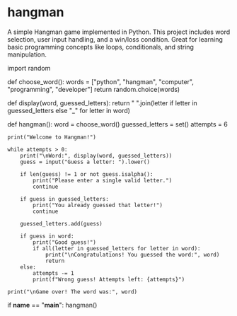 # hangman
A simple Hangman game implemented in  Python. This project includes word selection, user input handling, and a win/loss condition. Great for learning basic programming concepts like loops, conditionals, and string manipulation.

import random

def choose_word():
    words = ["python", "hangman", "computer", "programming", "developer"]
    return random.choice(words)

def display(word, guessed_letters):
    return " ".join(letter if letter in guessed_letters else "_" for letter in word)

def hangman():
    word = choose_word()
    guessed_letters = set()
    attempts = 6

    print("Welcome to Hangman!")
    
    while attempts > 0:
        print("\nWord:", display(word, guessed_letters))
        guess = input("Guess a letter: ").lower()

        if len(guess) != 1 or not guess.isalpha():
            print("Please enter a single valid letter.")
            continue

        if guess in guessed_letters:
            print("You already guessed that letter!")
            continue

        guessed_letters.add(guess)

        if guess in word:
            print("Good guess!")
            if all(letter in guessed_letters for letter in word):
                print("\nCongratulations! You guessed the word:", word)
                return
        else:
            attempts -= 1
            print(f"Wrong guess! Attempts left: {attempts}")

    print("\nGame over! The word was:", word)

if __name__ == "__main__":
    hangman()

